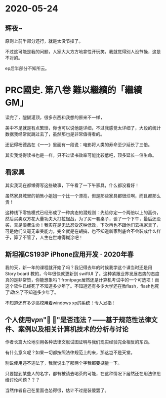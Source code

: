 # 2020-05-24

## 辉夜~

原则上前半部分还行，就是太没节操了。

不过这可能是我的问题，人家大大方方地拿性开玩笑，我就觉得别人没节操，这是不对的。

ep后半部分不知所云。

# PRC國史. 第八卷 難以繼續的「繼續GM」

读完了，醍醐灌顶，很多东西和我想的原来不一样，

美中不足就是有点繁琐，你也可以说他是详细，不过我感觉太详细了，大段的统计数据我经常就跳过去了，虽然那也是非常值得看的。

还记得杨德昌在《一一》里面有一段说：电影将人类的寿命至少延长了三倍。

其实我觉得读书也是一样。只不过读书效率可能比较低吧，顶多延长一倍生命。

## 看家具

其实我现在都懒得写这些破事，下午看了一下午家具，什么都没看好！

虽然家具城里的销售小姐姐一个比一个漂亮，但是那些家具都很烂啊，而且都那么贵！

这种线下零售模式已经形成了一种病态的潜规则：先给你定一个两倍以上的高价，然后买卖双方花大量功夫大打拉锯战，为了买一套桌子，谈了一个下午，最后还没买，真是浪费生命！我实在是无法忍受这种低效，下次再也不跟他们去挑家具了，可是他们又毫无审美能力，完全就是在胡搞，也不知道新家到底会不会装成什么样子，算了不管了，人生在世难得糊涂吧！

## 斯坦福CS193P iPhone应用开发 · 2020年春

我的天，新一年的课程就开始了吗？我记得去年的时候我学这个课当时还是用Story board 教的，今年很快就更新到 swiftUI 了。这种紧跟业界发展态势的态度真的是非常赞，你能想象吗？frontpage居然还是计算机考试中的一个可选项！而这个软件已经死了不知道多少年了。不知道还有多少大学还在教flash，flash也死了\改名了不知道多少年了。

不知道还有多少高校用着windows xp的系统！令人发指！

## 个人使用v*p*n"🍚 🔫"是否违法？——基于规范性法律文件、案例以及相关计算机技术的分析与讨论

作者长篇大论地引用各种法律文献试图证明与我们现实经验完全相反的东西。

有什么意义呢？如果一切都按照法律规范上的来，那这岂不是天堂。

别说使用违不违法了，我就说出了那两个字我都要掂量一下。

只要提到某些人的名字，都有被请去喝茶的可能，在这种情况下居然还在用法律思维讨论问题？？？

当然作者自己在里面也怂得很，估计不过是装傻罢了。

